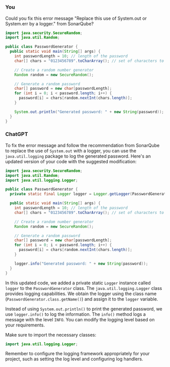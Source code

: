 # 

### You
Could you fix this error message "Replace this use of System.out or System.err by a logger." from SonarQube?
```java
import java.security.SecureRandom;
import java.util.Random;

public class PasswordGenerator {
  public static void main(String[] args) {
    int passwordLength = 10; // length of the password
    char[] chars = "0123456789".toCharArray(); // set of characters to choose from

    // Create a random number generator
    Random random = new SecureRandom();

    // Generate a random password
    char[] password = new char[passwordLength];
    for (int i = 0; i < password.length; i++) {
      password[i] = chars[random.nextInt(chars.length)];
    }

    System.out.println("Generated password: " + new String(password));
  }
}
```

### ChatGPT
To fix the error message and follow the recommendation from SonarQube to replace the use of `System.out` with a logger, you can use the `java.util.logging` package to log the generated password. Here's an updated version of your code with the suggested modification:

```java
import java.security.SecureRandom;
import java.util.Random;
import java.util.logging.Logger;

public class PasswordGenerator {
  private static final Logger logger = Logger.getLogger(PasswordGenerator.class.getName());

  public static void main(String[] args) {
    int passwordLength = 10; // length of the password
    char[] chars = "0123456789".toCharArray(); // set of characters to choose from

    // Create a random number generator
    Random random = new SecureRandom();

    // Generate a random password
    char[] password = new char[passwordLength];
    for (int i = 0; i < password.length; i++) {
      password[i] = chars[random.nextInt(chars.length)];
    }

    logger.info("Generated password: " + new String(password));
  }
}

```

In this updated code, we added a private static `Logger` instance called `logger` to the `PasswordGenerator` class. The `java.util.logging.Logger` class provides logging capabilities. We obtain the logger using the class name (`PasswordGenerator.class.getName()`) and assign it to the `logger` variable.

Instead of using `System.out.println()` to print the generated password, we use `logger.info()` to log the information. The `info()` method logs a message with the level `INFO`. You can modify the logging level based on your requirements.

Make sure to import the necessary classes:

```java
import java.util.logging.Logger;

```

Remember to configure the logging framework appropriately for your project, such as setting the log level and configuring log handlers.

